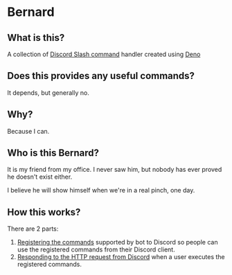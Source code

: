 # Bernard

## What is this?

A collection of
[Discord Slash command](https://support.discord.com/hc/en-us/articles/1500000368501-Slash-Commands-FAQ)
handler created using [Deno](https://deno.land/)

## Does this provides any useful commands?

It depends, but generally no.

## Why?

Because I can.

## Who is this Bernard?

It is my friend from my office. I never saw him, but nobody has ever proved he
doesn't exist either.

I believe he will show himself when we're in a real pinch, one day.

## How this works?

There are 2 parts:

1. [Registering the commands](https://discord.com/developers/docs/interactions/application-commands#registering-a-command)
   supported by bot to Discord so people can use the registered commands from
   their Discord client.
2. [Responding to the HTTP request from Discord](https://discord.com/developers/docs/interactions/receiving-and-responding)
   when a user executes the registered commands.
